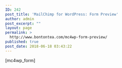 ```yaml
---
ID: 242
post_title: 'MailChimp for WordPress: Form Preview'
author: admin
post_excerpt: ""
layout: page
permalink: >
  http://www.bontontea.com/mc4wp-form-preview/
published: true
post_date: 2018-06-18 03:43:22
---
```

[mc4wp_form]